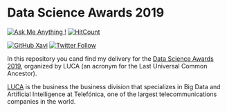 # Data Science Awards 2019

<!-- badges: start -->
[![Ask Me Anything !](https://img.shields.io/badge/Ask%20me-anything-1abc9c.svg)](https://github.com/xavivg91/data-science-awards-spain-2019/issues/new)
[![HitCount](http://hits.dwyl.com/xavivg91/data-science-awards-spain-2019.svg)](http://hits.dwyl.com/xavivg91/data-science-awards-spain-2019)

[![GitHub Xavi](https://img.shields.io/github/followers/xavivg91?label=follow&style=social)](https://github.com/xavivg91/)
[![Twitter Follow](https://img.shields.io/twitter/follow/Xavier91vg.svg?style=social)](https://twitter.com/Xavier91vg)
<!-- badges: end -->

In this repository you cand find my delivery for the [Data Science Awards 2019](https://www.dscienceawards.com/), organized by LUCA 
(an acronym for the Last Universal Common Ancestor). 

[LUCA](https://luca-d3.com/) is the business the  business division that specializes in Big Data and Artificial Intelligence at Telefónica,
one of the largest telecommunications companies in the world.



